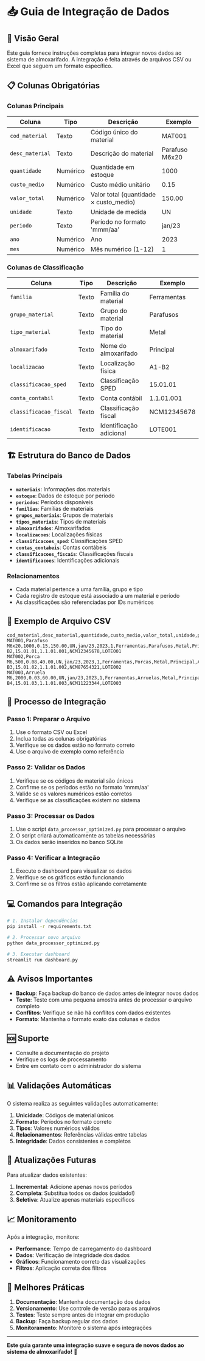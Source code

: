 # 📥 Guia de Integração de Dados

## 🎯 **Visão Geral**

Este guia fornece instruções completas para integrar novos dados ao sistema de almoxarifado. A integração é feita através de arquivos CSV ou Excel que seguem um formato específico.

## 📋 **Colunas Obrigatórias**

### **Colunas Principais**
| Coluna | Tipo | Descrição | Exemplo |
|--------|------|-----------|---------|
| `cod_material` | Texto | Código único do material | MAT001 |
| `desc_material` | Texto | Descrição do material | Parafuso M6x20 |
| `quantidade` | Numérico | Quantidade em estoque | 1000 |
| `custo_medio` | Numérico | Custo médio unitário | 0.15 |
| `valor_total` | Numérico | Valor total (quantidade × custo_medio) | 150.00 |
| `unidade` | Texto | Unidade de medida | UN |
| `periodo` | Texto | Período no formato 'mmm/aa' | jan/23 |
| `ano` | Numérico | Ano | 2023 |
| `mes` | Numérico | Mês numérico (1-12) | 1 |

### **Colunas de Classificação**
| Coluna | Tipo | Descrição | Exemplo |
|--------|------|-----------|---------|
| `familia` | Texto | Família do material | Ferramentas |
| `grupo_material` | Texto | Grupo do material | Parafusos |
| `tipo_material` | Texto | Tipo do material | Metal |
| `almoxarifado` | Texto | Nome do almoxarifado | Principal |
| `localizacao` | Texto | Localização física | A1-B2 |
| `classificacao_sped` | Texto | Classificação SPED | 15.01.01 |
| `conta_contabil` | Texto | Conta contábil | 1.1.01.001 |
| `classificacao_fiscal` | Texto | Classificação fiscal | NCM12345678 |
| `identificacao` | Texto | Identificação adicional | LOTE001 |

## 🏗️ **Estrutura do Banco de Dados**

### **Tabelas Principais**
- **`materiais`**: Informações dos materiais
- **`estoque`**: Dados de estoque por período
- **`periodos`**: Períodos disponíveis
- **`familias`**: Famílias de materiais
- **`grupos_materiais`**: Grupos de materiais
- **`tipos_materiais`**: Tipos de materiais
- **`almoxarifados`**: Almoxarifados
- **`localizacoes`**: Localizações físicas
- **`classificacoes_sped`**: Classificações SPED
- **`contas_contabeis`**: Contas contábeis
- **`classificacoes_fiscais`**: Classificações fiscais
- **`identificacoes`**: Identificações adicionais

### **Relacionamentos**
- Cada material pertence a uma família, grupo e tipo
- Cada registro de estoque está associado a um material e período
- As classificações são referenciadas por IDs numéricos

## 📄 **Exemplo de Arquivo CSV**

```csv
cod_material,desc_material,quantidade,custo_medio,valor_total,unidade,periodo,ano,mes,familia,grupo_material,tipo_material,almoxarifado,localizacao,classificacao_sped,conta_contabil,classificacao_fiscal,identificacao
MAT001,Parafuso M6x20,1000,0.15,150.00,UN,jan/23,2023,1,Ferramentas,Parafusos,Metal,Principal,A1-B2,15.01.01,1.1.01.001,NCM12345678,LOTE001
MAT002,Porca M6,500,0.08,40.00,UN,jan/23,2023,1,Ferramentas,Porcas,Metal,Principal,A1-B3,15.01.02,1.1.01.002,NCM87654321,LOTE002
MAT003,Arruela M6,2000,0.03,60.00,UN,jan/23,2023,1,Ferramentas,Arruelas,Metal,Principal,A1-B4,15.01.03,1.1.01.003,NCM11223344,LOTE003
```

## 🔧 **Processo de Integração**

### **Passo 1: Preparar o Arquivo**
1. Use o formato CSV ou Excel
2. Inclua todas as colunas obrigatórias
3. Verifique se os dados estão no formato correto
4. Use o arquivo de exemplo como referência

### **Passo 2: Validar os Dados**
1. Verifique se os códigos de material são únicos
2. Confirme se os períodos estão no formato 'mmm/aa'
3. Valide se os valores numéricos estão corretos
4. Verifique se as classificações existem no sistema

### **Passo 3: Processar os Dados**
1. Use o script `data_processor_optimized.py` para processar o arquivo
2. O script criará automaticamente as tabelas necessárias
3. Os dados serão inseridos no banco SQLite

### **Passo 4: Verificar a Integração**
1. Execute o dashboard para visualizar os dados
2. Verifique se os gráficos estão funcionando
3. Confirme se os filtros estão aplicando corretamente

## 💻 **Comandos para Integração**

```bash
# 1. Instalar dependências
pip install -r requirements.txt

# 2. Processar novo arquivo
python data_processor_optimized.py

# 3. Executar dashboard
streamlit run dashboard.py
```

## ⚠️ **Avisos Importantes**

- **Backup**: Faça backup do banco de dados antes de integrar novos dados
- **Teste**: Teste com uma pequena amostra antes de processar o arquivo completo
- **Conflitos**: Verifique se não há conflitos com dados existentes
- **Formato**: Mantenha o formato exato das colunas e dados

## 🆘 **Suporte**

- Consulte a documentação do projeto
- Verifique os logs de processamento
- Entre em contato com o administrador do sistema

## 📊 **Validações Automáticas**

O sistema realiza as seguintes validações automaticamente:

1. **Unicidade**: Códigos de material únicos
2. **Formato**: Períodos no formato correto
3. **Tipos**: Valores numéricos válidos
4. **Relacionamentos**: Referências válidas entre tabelas
5. **Integridade**: Dados consistentes e completos

## 🔄 **Atualizações Futuras**

Para atualizar dados existentes:

1. **Incremental**: Adicione apenas novos períodos
2. **Completa**: Substitua todos os dados (cuidado!)
3. **Seletiva**: Atualize apenas materiais específicos

## 📈 **Monitoramento**

Após a integração, monitore:

- **Performance**: Tempo de carregamento do dashboard
- **Dados**: Verificação de integridade dos dados
- **Gráficos**: Funcionamento correto das visualizações
- **Filtros**: Aplicação correta dos filtros

## 🎯 **Melhores Práticas**

1. **Documentação**: Mantenha documentação dos dados
2. **Versionamento**: Use controle de versão para os arquivos
3. **Testes**: Teste sempre antes de integrar em produção
4. **Backup**: Faça backup regular dos dados
5. **Monitoramento**: Monitore o sistema após integrações

---

**Este guia garante uma integração suave e segura de novos dados ao sistema de almoxarifado!** 🎉
